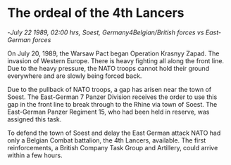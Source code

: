 # The ordeal of the 4th Lancers



-*July 22 1989, 02:00 hrs, Soest, Germany4Belgian/British forces vs East-German forces*



On July 20, 1989, the Warsaw Pact began Operation Krasnyy Zapad. The invasion of Western Europe. There is heavy fighting all along the front line. Due to the heavy pressure, the NATO troops cannot hold their ground everywhere and are slowly being forced back. 

Due to the pullback of NATO troops, a gap has arisen near the town of Soest. The East-German 7 Panzer Division receives the order to use this gap in the front line to break through to the Rhine via town of Soest. The East-German Panzer Regiment 15, who had been held in reserve, was assigned this task. 

To defend the town of Soest and delay the East German attack  NATO had only a Belgian Combat battalion, the 4th Lancers, available. The first reinforcements, a British Company Task Group and Artillery, could arrive within a few hours.
